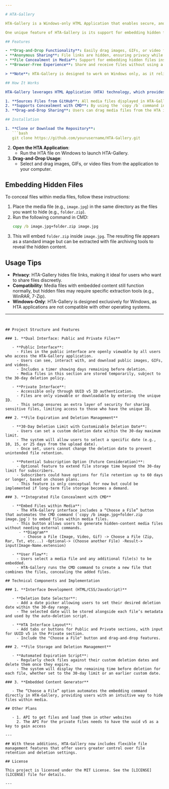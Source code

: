 ```yaml
---

# HTA-Gallery

HTA-Gallery is a Windows-only HTML Application that enables secure, anonymous sharing of images, GIFs, and video files directly from the HTA interface to your computer. Designed to make file sharing easy and private, HTA-Gallery sources its media files from GitHub while keeping the file links hidden for added security. With HTA-Gallery, you can transfer media files without navigating through a browser, creating a streamlined and private sharing experience for content with friends and collaborators.

One unique feature of HTA-Gallery is its support for embedding hidden files within media files. Using a simple CMD command, users can insert additional files—such as .zip or .rar folders—into images, GIFs, or video files, enabling secure, anonymous sharing of files or programs within regular media formats. Whether sharing an image or securely delivering a program, HTA-Gallery offers a flexible solution that combines ease of use with powerful privacy options.

## Features

- **Drag-and-Drop Functionality**: Easily drag images, GIFs, or video files from the HTA-Gallery interface to your computer for quick access and sharing.
- **Anonymous Sharing**: File links are hidden, ensuring privacy while allowing secure downloads from GitHub.
- **File Concealment in Media**: Support for embedding hidden files inside images, GIFs, or videos using CMD commands, allowing you to combine media files with additional hidden content.
- **Browser-Free Experience**: Share and receive files without using a browser, making the process more streamlined and private.

> **Note**: HTA-Gallery is designed to work on Windows only, as it relies on the Windows HTA (HTML Application) platform.

## How It Works

HTA-Gallery leverages HTML Application (HTA) technology, which provides a user-friendly Windows-based interface for displaying and interacting with media files. The application:

1. **Sources Files from GitHub**: All media files displayed in HTA-Gallery are hosted on GitHub, but their direct links are hidden, maintaining user anonymity.
2. **Supports Concealment with CMD**: By using the `copy /b` command in CMD (e.g., `copy /b image.extension+folder.zip+folder.rar image.extension`), users can hide additional files within media files.
3. **Drag-and-Drop Sharing**: Users can drag media files from the HTA interface to their computer, providing a quick and private way to transfer files without direct file links.

## Installation

1. **Clone or Download the Repository**:
   ```bash
   git clone https://github.com/yourusername/HTA-Gallery.git
   ```
2. **Open the HTA Application**:
   - Run the HTA file on Windows to launch HTA-Gallery.
3. **Drag-and-Drop Usage**:
   - Select and drag images, GIFs, or video files from the application to your computer.

## Embedding Hidden Files

To conceal files within media files, follow these instructions:

1. Place the media file (e.g., `image.jpg`) in the same directory as the files you want to hide (e.g., `folder.zip`).
2. Run the following command in CMD:
   ```cmd
   copy /b image.jpg+folder.zip image.jpg
   ```
3. This will embed `folder.zip` inside `image.jpg`. The resulting file appears as a standard image but can be extracted with file archiving tools to reveal the hidden content.

## Usage Tips

- **Privacy**: HTA-Gallery hides file links, making it ideal for users who want to share files discreetly.
- **Compatibility**: Media files with embedded content still function normally, but hidden files may require specific extraction tools (e.g., WinRAR, 7-Zip).
- **Windows-Only**: HTA-Gallery is designed exclusively for Windows, as HTA applications are not compatible with other operating systems.

---
```


## Project Structure and Features

### 1. **Dual Interface: Public and Private Files**

   - **Public Interface**:
     - Files in the public interface are openly viewable by all users who access the HTA-Gallery application.
     - Users can see, interact with, and download public images, GIFs, and videos.
     - Includes a timer showing days remaining before deletion.
     - Media files in this section are stored temporarily, subject to the 30-day deletion policy.

   - **Private Interface**:
     - Accessible only through UUID v5 ID authentication.
     - Files are only viewable or downloadable by entering the unique ID.
     - This setup ensures an extra layer of security for sharing sensitive files, limiting access to those who have the unique ID.

### 2. **File Expiration and Deletion Management**

   - **30-Day Deletion Limit with Customizable Deletion Date**:
     - Users can set a custom deletion date within the 30-day maximum limit.
     - The system will allow users to select a specific date (e.g., 10, 15, or 25 days from the upload date).
     - Once set, users cannot change the deletion date to prevent unintended file retention.

   - **Potential Subscription Option (Future Consideration)**:
     - Optional feature to extend file storage time beyond the 30-day limit for subscribers.
     - Subscribers could have options for file retention up to 60 days or longer, based on chosen plans.
     - This feature is only conceptual for now but could be implemented if long-term file storage becomes a demand.

### 3. **Integrated File Concealment with CMD**

   - **Embed Files within Media**:
     - The HTA-Gallery interface includes a “Choose a File” button that automates the CMD command (`copy /b image.jpg+folder.zip image.jpg`) to embed files within media files.
     - This button allows users to generate hidden-content media files without needing external commands.
      - **Diagram**
        - Choose a File (Image, Video, Gif) -> Choose a File (Zip, Rar, Txt, etc...) -Optional-> (Choose another File) -Result-> input(Image-Name.extension)

   - **User Flow**:
     - Users select a media file and any additional file(s) to be embedded.
     - HTA-Gallery runs the CMD command to create a new file that combines the files, concealing the added files.

## Technical Components and Implementation

### 1. **Interface Development (HTML/CSS/JavaScript)**

   - **Deletion Date Selector**:
     - Add a date picker allowing users to set their desired deletion date within the 30-day range.
     - The selected date will be stored alongside each file’s metadata and used by the auto-deletion script.

   - **HTA Interface Layout**:
     - Add tabs or buttons for Public and Private sections, with input for UUID v5 in the Private section.
     - Include the "Choose a File" button and drag-and-drop features.

### 2. **File Storage and Deletion Management**

   - **Automated Expiration Script**:
     - Regularly check files against their custom deletion dates and delete them once they expire.
     - The system will display the remaining time before deletion for each file, whether set to the 30-day limit or an earlier custom date.

### 3. **Embedded Content Generator**

   - The “Choose a File” option automates the embedding command directly in HTA-Gallery, providing users with an intuitive way to hide files within media.

## Other Plans

   - 1. API to get files and load them in other websites
     2. The API For the private files needs to have the uuid v5 as a key to gain access

--- 

## With these additions, HTA-Gallery now includes flexible file management features that offer users greater control over file retention and deletion settings.

## License

This project is licensed under the MIT License. See the [LICENSE](LICENSE) file for details.

---
